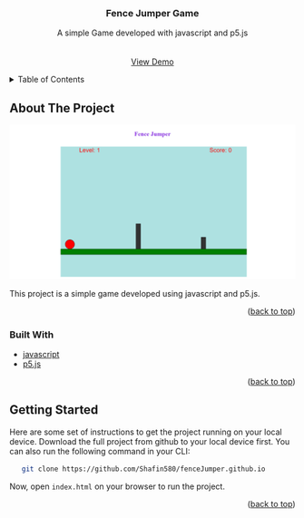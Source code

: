 <div id="top"></div>

<!-- PROJECT LOGO -->
<br />
<div align="center">
  
<h3 align="center">Fence Jumper Game</h3>

  <p align="center">
    A simple Game developed with javascript and p5.js
    <br />
    <br />
    <br />
    <a href="https://shafin580.github.io/fenceJumper.github.io/">View Demo</a>
  </p>
</div>



<!-- TABLE OF CONTENTS -->
<details>
  <summary>Table of Contents</summary>
  <ol>
    <li>
      <a href="#about-the-project">About The Project</a>
      <ul>
        <li><a href="#built-with">Built With</a></li>
      </ul>
    </li>
    <li>
      <a href="#getting-started">Getting Started</a>
    </li>
  </ol>
</details>



<!-- ABOUT THE PROJECT -->
## About The Project

[![Product Name Screen Shot][product-screenshot]](https://shafin580.github.io/fenceJumper.github.io/)

This project is a simple game developed using javascript and p5.js. 

<p align="right">(<a href="#top">back to top</a>)</p>



### Built With

* [javascript](https://developer.mozilla.org/en-US/docs/Web/JavaScript)
* [p5.js](https://p5js.org/)

<p align="right">(<a href="#top">back to top</a>)</p>



<!-- GETTING STARTED -->
## Getting Started

Here are some set of instructions to get the project running on your local device. Download the full project from github to your local device first. You can also run the following command in your CLI:

```sh
   git clone https://github.com/Shafin580/fenceJumper.github.io
   ```

Now, open `index.html` on your browser to run the project.

<p align="right">(<a href="#top">back to top</a>)</p>


<!-- MARKDOWN LINKS & IMAGES -->
<!-- https://www.markdownguide.org/basic-syntax/#reference-style-links -->
[linkedin-url]: https://www.linkedin.com/in/shafin-ahmed-790959213/
[product-screenshot]: images/fenceJumperSS.png
